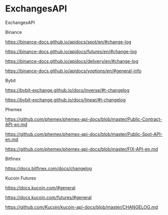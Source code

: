 # ExchangesAPI
ExchangesAPI

Binance
 
https://binance-docs.github.io/apidocs/spot/en/#change-log

https://binance-docs.github.io/apidocs/futures/en/#change-log

https://binance-docs.github.io/apidocs/delivery/en/#change-log

https://binance-docs.github.io/apidocs/voptions/en/#general-info



Bybit

https://bybit-exchange.github.io/docs/inverse/#t-changelog

https://bybit-exchange.github.io/docs/linear/#t-changelog



Phemex

https://github.com/phemex/phemex-api-docs/blob/master/Public-Contract-API-en.md

https://github.com/phemex/phemex-api-docs/blob/master/Public-Spot-API-en.md

https://github.com/phemex/phemex-api-docs/blob/master/FIX-API-en.md


Bitfinex 

https://docs.bitfinex.com/docs/changelog


Kucoin Futures

https://docs.kucoin.com/#general

https://docs.kucoin.com/futures/#general

https://github.com/Kucoin/kucoin-api-docs/blob/master/CHANGELOG.md





